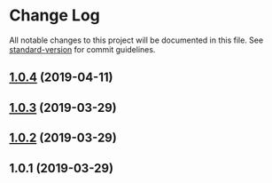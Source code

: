 # Change Log

All notable changes to this project will be documented in this file. See [standard-version](https://github.com/conventional-changelog/standard-version) for commit guidelines.

<a name="1.0.4"></a>
## [1.0.4](https://github.com/paul-pagnan/mongoose-change-logger/compare/v1.0.3...v1.0.4) (2019-04-11)



<a name="1.0.3"></a>
## [1.0.3](https://github.com/paul-pagnan/mongoose-change-logger/compare/v1.0.2...v1.0.3) (2019-03-29)



<a name="1.0.2"></a>
## [1.0.2](https://github.com/paul-pagnan/mongoose-change-logger/compare/v1.0.1...v1.0.2) (2019-03-29)



<a name="1.0.1"></a>
## 1.0.1 (2019-03-29)
